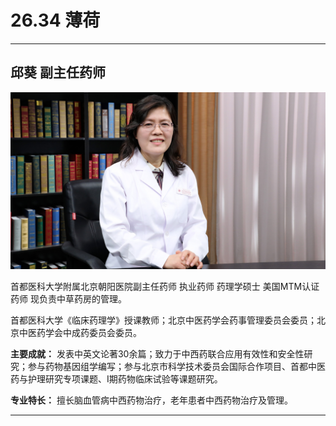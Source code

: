 # 26.34 薄荷

---

## 邱葵 副主任药师

![1684850585573](image/c26_034/1684850585573.png)

首都医科大学附属北京朝阳医院副主任药师 执业药师 药理学硕士 美国MTM认证药师 现负责中草药房的管理。

首都医科大学《临床药理学》授课教师；北京中医药学会药事管理委员会委员；北京中医药学会中成药委员会委员。

**主要成就：** 发表中英文论著30余篇；致力于中西药联合应用有效性和安全性研究；参与药物基因组学编写；参与北京市科学技术委员会国际合作项目、首都中医药与护理研究专项课题、I期药物临床试验等课题研究。

**专业特长：** 擅长脑血管病中西药物治疗，老年患者中西药物治疗及管理。

---
